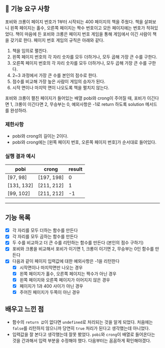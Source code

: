 ## 🚀 기능 요구 사항

포비와 크롱이 페이지 번호가 1부터 시작되는 400 페이지의 책을 주웠다. 책을 살펴보니 왼쪽 페이지는 홀수, 오른쪽 페이지는 짝수 번호이고 모든 페이지에는 번호가 적혀있었다. 책이 마음에 든 포비와 크롱은 페이지 번호 게임을 통해 게임에서 이긴 사람이 책을 갖기로 한다. 페이지 번호 게임의 규칙은 아래와 같다.

1. 책을 임의로 펼친다.
2. 왼쪽 페이지 번호의 각 자리 숫자를 모두 더하거나, 모두 곱해 가장 큰 수를 구한다.
3. 오른쪽 페이지 번호의 각 자리 숫자를 모두 더하거나, 모두 곱해 가장 큰 수를 구한다.
4. 2~3 과정에서 가장 큰 수를 본인의 점수로 한다.
5. 점수를 비교해 가장 높은 사람이 게임의 승자가 된다.
6. 시작 면이나 마지막 면이 나오도록 책을 펼치지 않는다.

포비와 크롱이 펼친 페이지가 들어있는 배열 pobi와 crong이 주어질 때, 포비가 이긴다면 1, 크롱이 이긴다면 2, 무승부는 0, 예외사항은 -1로 return 하도록 solution 메서드를 완성하라.

### 제한사항

- pobi와 crong의 길이는 2이다.
- pobi와 crong에는 [왼쪽 페이지 번호, 오른쪽 페이지 번호]가 순서대로 들어있다.

### 실행 결과 예시

| pobi       | crong      | result |
| ---------- | ---------- | ------ |
| [97, 98]   | [197, 198] | 0      |
| [131, 132] | [211, 212] | 1      |
| [99, 102]  | [211, 212] | -1     |

---

## 기능 목록

- [x] 각 자리를 모두 더하는 함수를 만든다
- [x] 각 자리를 모두 곱하는 함수를 만든다
- [x] 두 수를 비교하고 더 큰 수를 리턴하는 함수를 만든다 (본인의 점수 구하기)
- [x] 포비와 크롱을 비교해서 포비가 이기면 1, 크롱이 이기면 2, 무승부는 0인 함수를 만든다
- [x] 다음과 같이 페이지 입력값에 대한 예외사항은 -1을 리턴한다
  - [x] 시작면이나 마지막면만 나오는 경우
  - [x] 왼쪽 페이지가 홀수, 오른쪽 페이지는 짝수가 아닌 경우
  - [x] 왼쪽 페이지와 오른쪽 페이지가 이어지지 않은 경우
  - [x] 페이지가 1과 400 사이가 아닌 경우
  - [x] 주어진 페이지가 두쪽이 아닌 경우

## 배우고 느낀 점

- 함수의 `return 값`이 없다면 `undefined`로 처리되는 것을 알게 되었다. 처음에는 `false`를 리턴하지 않으니까 당연히 `true` 처리가 된다고 생각했는데 아니었다.
- 입력값을 잘 본다고 생각했는데 잘못 봤었다. `pobi`와 `crong`이 배열로 들어온다는 것을 간과해서 입력 부분을 수정해야 했다. 다음부터는 꼼꼼하게 확인해야겠다.
